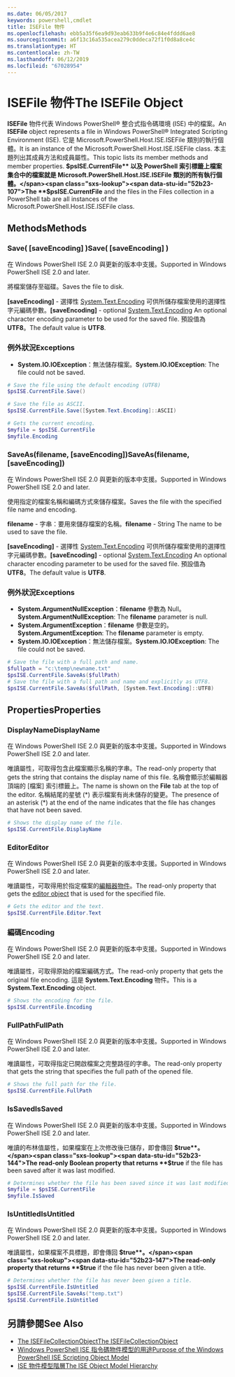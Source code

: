 ```yaml
---
ms.date: 06/05/2017
keywords: powershell,cmdlet
title: ISEFile 物件
ms.openlocfilehash: ebb5a35f6ea9d93eab633b9f4e6c84e4fddd6ae8
ms.sourcegitcommit: a6f13c16a535acea279c0ddeca72f1f0d8a8ce4c
ms.translationtype: HT
ms.contentlocale: zh-TW
ms.lasthandoff: 06/12/2019
ms.locfileid: "67028954"
---
```

# <a name="the-isefile-object"></a><span data-ttu-id="52b23-103">ISEFile 物件</span><span class="sxs-lookup"><span data-stu-id="52b23-103">The ISEFile Object</span></span>

<span data-ttu-id="52b23-104">**ISEFile** 物件代表 Windows PowerShell® 整合式指令碼環境 (ISE) 中的檔案。</span><span class="sxs-lookup"><span data-stu-id="52b23-104">An **ISEFile** object represents a file in Windows PowerShell® Integrated Scripting Environment (ISE).</span></span> <span data-ttu-id="52b23-105">它是 Microsoft.PowerShell.Host.ISE.ISEFile 類別的執行個體。</span><span class="sxs-lookup"><span data-stu-id="52b23-105">It is an instance of the Microsoft.PowerShell.Host.ISE.ISEFile class.</span></span> <span data-ttu-id="52b23-106">本主題列出其成員方法和成員屬性。</span><span class="sxs-lookup"><span data-stu-id="52b23-106">This topic lists its member methods and member properties.</span></span> <span data-ttu-id="52b23-107">**$psISE.CurrentFile** 以及 PowerShell 索引標籤上檔案集合中的檔案就是 Microsoft.PowerShell.Host.ISE.ISEFile 類別的所有執行個體。</span><span class="sxs-lookup"><span data-stu-id="52b23-107">The **$psISE.CurrentFile** and the files in the Files collection in a PowerShell tab are all instances of the Microsoft.PowerShell.Host.ISE.ISEFile class.</span></span>

## <a name="methods"></a><span data-ttu-id="52b23-108">Methods</span><span class="sxs-lookup"><span data-stu-id="52b23-108">Methods</span></span>

### <a name="save-saveencoding-"></a><span data-ttu-id="52b23-109">Save\( \[saveEncoding\] \)</span><span class="sxs-lookup"><span data-stu-id="52b23-109">Save\( \[saveEncoding\] \)</span></span>

<span data-ttu-id="52b23-110">在 Windows PowerShell ISE 2.0 與更新的版本中支援。</span><span class="sxs-lookup"><span data-stu-id="52b23-110">Supported in Windows PowerShell ISE 2.0 and later.</span></span>

<span data-ttu-id="52b23-111">將檔案儲存至磁碟。</span><span class="sxs-lookup"><span data-stu-id="52b23-111">Saves the file to disk.</span></span>

<span data-ttu-id="52b23-112">**\[saveEncoding\]** - 選擇性 [System.Text.Encoding](https://msdn.microsoft.com/library/system.text.encoding.aspx) 可供所儲存檔案使用的選擇性字元編碼參數。</span><span class="sxs-lookup"><span data-stu-id="52b23-112">**\[saveEncoding\]** - optional [System.Text.Encoding](https://msdn.microsoft.com/library/system.text.encoding.aspx) An optional character encoding parameter to be used for the saved file.</span></span> <span data-ttu-id="52b23-113">預設值為 **UTF8**。</span><span class="sxs-lookup"><span data-stu-id="52b23-113">The default value is **UTF8**.</span></span>

### <a name="exceptions"></a><span data-ttu-id="52b23-114">例外狀況</span><span class="sxs-lookup"><span data-stu-id="52b23-114">Exceptions</span></span>

- <span data-ttu-id="52b23-115">**System.IO.IOException**：無法儲存檔案。</span><span class="sxs-lookup"><span data-stu-id="52b23-115">**System.IO.IOException**: The file could not be saved.</span></span>

```powershell
# Save the file using the default encoding (UTF8)
$psISE.CurrentFile.Save()

# Save the file as ASCII.
$psISE.CurrentFile.Save([System.Text.Encoding]::ASCII)

# Gets the current encoding.
$myfile = $psISE.CurrentFile
$myfile.Encoding
```

### <a name="saveasfilename-saveencoding"></a><span data-ttu-id="52b23-116">SaveAs\(filename, \[saveEncoding\]\)</span><span class="sxs-lookup"><span data-stu-id="52b23-116">SaveAs\(filename, \[saveEncoding\]\)</span></span>

<span data-ttu-id="52b23-117">在 Windows PowerShell ISE 2.0 與更新的版本中支援。</span><span class="sxs-lookup"><span data-stu-id="52b23-117">Supported in Windows PowerShell ISE 2.0 and later.</span></span>

<span data-ttu-id="52b23-118">使用指定的檔案名稱和編碼方式來儲存檔案。</span><span class="sxs-lookup"><span data-stu-id="52b23-118">Saves the file with the specified file name and encoding.</span></span>

<span data-ttu-id="52b23-119">**filename** - 字串：要用來儲存檔案的名稱。</span><span class="sxs-lookup"><span data-stu-id="52b23-119">**filename** - String The name to be used to save the file.</span></span>

<span data-ttu-id="52b23-120">**\[saveEncoding\]** - 選擇性 [System.Text.Encoding](https://msdn.microsoft.com/library/system.text.encoding.aspx) 可供所儲存檔案使用的選擇性字元編碼參數。</span><span class="sxs-lookup"><span data-stu-id="52b23-120">**\[saveEncoding\]** - optional [System.Text.Encoding](https://msdn.microsoft.com/library/system.text.encoding.aspx) An optional character encoding parameter to be used for the saved file.</span></span> <span data-ttu-id="52b23-121">預設值為 **UTF8**。</span><span class="sxs-lookup"><span data-stu-id="52b23-121">The default value is **UTF8**.</span></span>

### <a name="exceptions"></a><span data-ttu-id="52b23-122">例外狀況</span><span class="sxs-lookup"><span data-stu-id="52b23-122">Exceptions</span></span>

- <span data-ttu-id="52b23-123">**System.ArgumentNullException**：**filename** 參數為 Null。</span><span class="sxs-lookup"><span data-stu-id="52b23-123">**System.ArgumentNullException**: The **filename** parameter is null.</span></span>
- <span data-ttu-id="52b23-124">**System.ArgumentException**：**filename** 參數是空的。</span><span class="sxs-lookup"><span data-stu-id="52b23-124">**System.ArgumentException**: The **filename** parameter is empty.</span></span>
- <span data-ttu-id="52b23-125">**System.IO.IOException**：無法儲存檔案。</span><span class="sxs-lookup"><span data-stu-id="52b23-125">**System.IO.IOException**: The file could not be saved.</span></span>

```powershell
# Save the file with a full path and name.
$fullpath = "c:\temp\newname.txt"
$psISE.CurrentFile.SaveAs($fullPath)
# Save the file with a full path and name and explicitly as UTF8.
$psISE.CurrentFile.SaveAs($fullPath, [System.Text.Encoding]::UTF8)
```

## <a name="properties"></a><span data-ttu-id="52b23-126">Properties</span><span class="sxs-lookup"><span data-stu-id="52b23-126">Properties</span></span>

### <a name="displayname"></a><span data-ttu-id="52b23-127">DisplayName</span><span class="sxs-lookup"><span data-stu-id="52b23-127">DisplayName</span></span>

<span data-ttu-id="52b23-128">在 Windows PowerShell ISE 2.0 與更新的版本中支援。</span><span class="sxs-lookup"><span data-stu-id="52b23-128">Supported in Windows PowerShell ISE 2.0 and later.</span></span>

<span data-ttu-id="52b23-129">唯讀屬性，可取得包含此檔案顯示名稱的字串。</span><span class="sxs-lookup"><span data-stu-id="52b23-129">The read-only property that gets the string that contains the display name of this file.</span></span> <span data-ttu-id="52b23-130">名稱會顯示於編輯器頂端的 [檔案] 索引標籤上。</span><span class="sxs-lookup"><span data-stu-id="52b23-130">The name is shown on the **File** tab at the top of the editor.</span></span> <span data-ttu-id="52b23-131">名稱結尾的星號 \(\*\) 表示檔案有尚未儲存的變更。</span><span class="sxs-lookup"><span data-stu-id="52b23-131">The presence of an asterisk \(\*\) at the end of the name indicates that the file has changes that have not been saved.</span></span>

```powershell
# Shows the display name of the file.
$psISE.CurrentFile.DisplayName
```

### <a name="editor"></a><span data-ttu-id="52b23-132">Editor</span><span class="sxs-lookup"><span data-stu-id="52b23-132">Editor</span></span>

<span data-ttu-id="52b23-133">在 Windows PowerShell ISE 2.0 與更新的版本中支援。</span><span class="sxs-lookup"><span data-stu-id="52b23-133">Supported in Windows PowerShell ISE 2.0 and later.</span></span>

<span data-ttu-id="52b23-134">唯讀屬性，可取得用於指定檔案的[編輯器物件](The-ISEEditor-Object.md)。</span><span class="sxs-lookup"><span data-stu-id="52b23-134">The read-only property that gets the [editor object](The-ISEEditor-Object.md) that is used for the specified file.</span></span>

```powershell
# Gets the editor and the text.
$psISE.CurrentFile.Editor.Text
```

### <a name="encoding"></a><span data-ttu-id="52b23-135">編碼</span><span class="sxs-lookup"><span data-stu-id="52b23-135">Encoding</span></span>

<span data-ttu-id="52b23-136">在 Windows PowerShell ISE 2.0 與更新的版本中支援。</span><span class="sxs-lookup"><span data-stu-id="52b23-136">Supported in Windows PowerShell ISE 2.0 and later.</span></span>

<span data-ttu-id="52b23-137">唯讀屬性，可取得原始的檔案編碼方式。</span><span class="sxs-lookup"><span data-stu-id="52b23-137">The read-only property that gets the original file encoding.</span></span> <span data-ttu-id="52b23-138">這是 **System.Text.Encoding** 物件。</span><span class="sxs-lookup"><span data-stu-id="52b23-138">This is a **System.Text.Encoding** object.</span></span>

```powershell
# Shows the encoding for the file.
$psISE.CurrentFile.Encoding
```

### <a name="fullpath"></a><span data-ttu-id="52b23-139">FullPath</span><span class="sxs-lookup"><span data-stu-id="52b23-139">FullPath</span></span>

<span data-ttu-id="52b23-140">在 Windows PowerShell ISE 2.0 與更新的版本中支援。</span><span class="sxs-lookup"><span data-stu-id="52b23-140">Supported in Windows PowerShell ISE 2.0 and later.</span></span>

<span data-ttu-id="52b23-141">唯讀屬性，可取得指定已開啟檔案之完整路徑的字串。</span><span class="sxs-lookup"><span data-stu-id="52b23-141">The read-only property that gets the string that specifies the full path of the opened file.</span></span>

```powershell
# Shows the full path for the file.
$psISE.CurrentFile.FullPath
```

### <a name="issaved"></a><span data-ttu-id="52b23-142">IsSaved</span><span class="sxs-lookup"><span data-stu-id="52b23-142">IsSaved</span></span>

<span data-ttu-id="52b23-143">在 Windows PowerShell ISE 2.0 與更新的版本中支援。</span><span class="sxs-lookup"><span data-stu-id="52b23-143">Supported in Windows PowerShell ISE 2.0 and later.</span></span>

<span data-ttu-id="52b23-144">唯讀的布林值屬性，如果檔案在上次修改後已儲存，即會傳回 **$true**。</span><span class="sxs-lookup"><span data-stu-id="52b23-144">The read-only Boolean property that returns **$true** if the file has been saved after it was last modified.</span></span>

```powershell
# Determines whether the file has been saved since it was last modified.
$myfile = $psISE.CurrentFile
$myfile.IsSaved
```

### <a name="isuntitled"></a><span data-ttu-id="52b23-145">IsUntitled</span><span class="sxs-lookup"><span data-stu-id="52b23-145">IsUntitled</span></span>

<span data-ttu-id="52b23-146">在 Windows PowerShell ISE 2.0 與更新的版本中支援。</span><span class="sxs-lookup"><span data-stu-id="52b23-146">Supported in Windows PowerShell ISE 2.0 and later.</span></span>

<span data-ttu-id="52b23-147">唯讀屬性，如果檔案不具標題，即會傳回 **$true**。</span><span class="sxs-lookup"><span data-stu-id="52b23-147">The read-only property that returns **$true** if the file has never been given a title.</span></span>

```powershell
# Determines whether the file has never been given a title.
$psISE.CurrentFile.IsUntitled
$psISE.CurrentFile.SaveAs("temp.txt")
$psISE.CurrentFile.IsUntitled
```

## <a name="see-also"></a><span data-ttu-id="52b23-148">另請參閱</span><span class="sxs-lookup"><span data-stu-id="52b23-148">See Also</span></span>

- [<span data-ttu-id="52b23-149">The ISEFileCollectionObject</span><span class="sxs-lookup"><span data-stu-id="52b23-149">The ISEFileCollectionObject</span></span>](The-ISEFileCollection-Object.md)
- [<span data-ttu-id="52b23-150">Windows PowerShell ISE 指令碼物件模型的用途</span><span class="sxs-lookup"><span data-stu-id="52b23-150">Purpose of the Windows PowerShell ISE Scripting Object Model</span></span>](Purpose-of-the-Windows-PowerShell-ISE-Scripting-Object-Model.md)
- [<span data-ttu-id="52b23-151">ISE 物件模型階層</span><span class="sxs-lookup"><span data-stu-id="52b23-151">The ISE Object Model Hierarchy</span></span>](The-ISE-Object-Model-Hierarchy.md)
